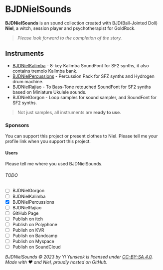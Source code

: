 # BJDNielSounds

**BJDNielSounds** is an sound collection created with BJD(Ball-Jointed Doll) **Niel**, a witch, session player and psychotherapist for GoldRock.

>_Please look forward to the completion of the story._

## Instruments

- [BJDNielKalimba](https://github.com/YGGDRASIL-STUDIO/BJDNielSounds/tree/main/BJDNielKalimba) - 8-key Kalimba SoundFont for SF2 synths, it also contains tremolo Kalimba bank.
- [BJDNielPercussions](https://github.com/YGGDRASIL-STUDIO/BJDNielSounds/tree/main/BJDNielPercussions) - Percussion Pack for SFZ synths and Hydrogen drum machine.
- BJDNielRajiao - To Bass-Tone retouched SoundFont for SF2 synths based on Miniature Ukulele sounds.
- BJDNielGorgon - Loop samples for sound sampler, and SoundFont for SF2 synths.

>Not just samples, all instruments are **ready to use**.

### Sponsors

You can support this project or present clothes to Niel. Please tell me your profile link when you support this project.

#### Users

Please tell me where you used BJDNielSounds.

###### TODO

- [ ] BJDNielGorgon
- [ ] BJDNielKalimba
- [x] BJDNielPercussions
- [ ] BJDNielRajiao
- [ ] GitHub Page
- [ ] Publish on itch
- [ ] Publish on Polyphone
- [ ] Publish on KVR
- [ ] Publish on Bandcamp
- [ ] Publish on Myspace
- [ ] Publish on SoundCloud

_BJDNielSounds :copyright: 2023 by Yi Yunseok is licensed under [CC-BY-SA 4.0](https://creativecommons.org/licenses/by-sa/4.0/). Made with :heart: and Niel, proudly hosted on GitHub._
